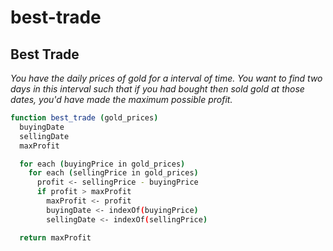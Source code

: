 # best-trade

## Best Trade

_You have the daily prices of gold for a interval of time. You want to find two days in this interval such that if you had bought then sold gold at those dates, you'd have made the maximum possible profit._

```bash
function best_trade (gold_prices)
  buyingDate
  sellingDate
  maxProfit

  for each (buyingPrice in gold_prices)
    for each (sellingPrice in gold_prices)
      profit <- sellingPrice - buyingPrice
      if profit > maxProfit
        maxProfit <- profit
        buyingDate <- indexOf(buyingPrice)
        sellingDate <- indexOf(sellingPrice)

  return maxProfit
```
